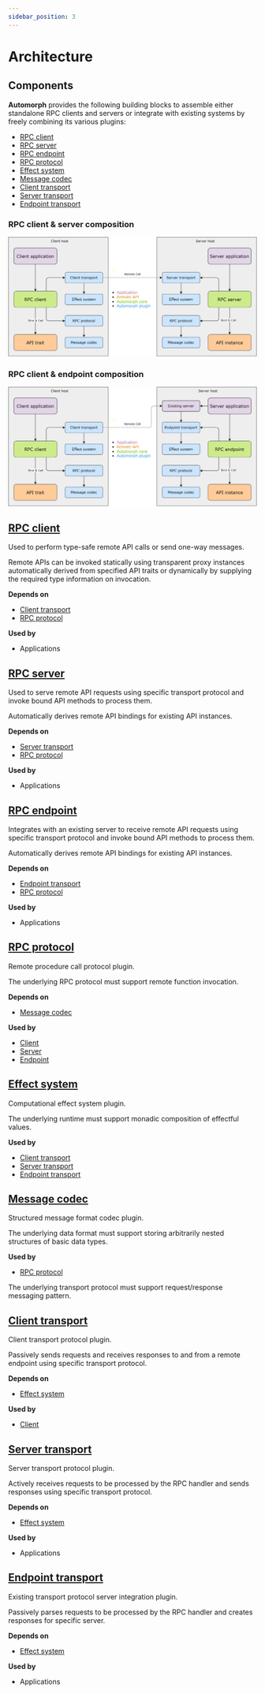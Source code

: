 ```yaml
---
sidebar_position: 3
---
```


# Architecture

## Components

**Automorph** provides the following building blocks to assemble either standalone RPC clients and servers or integrate
with existing systems by freely combining its various plugins:

* [RPC client](/api/automorph/RpcClient.html)
* [RPC server](/api/automorph/RpcServer.html)
* [RPC endpoint](/api/automorph/RpcEndpoint.html)
* [RPC protocol](/api/automorph/spi/RpcProtocol.html)
* [Effect system](/api/automorph/spi/EffectSystem.html)
* [Message codec](/api/automorph/spi/MessageCodec.html)
* [Client transport](/api/automorph/spi/ClientTransport.html)
* [Server transport](/api/automorph/spi/ServerTransport.html)
* [Endpoint transport](/api/automorph/spi/EndpointTransport.html)


### RPC client & server composition

![RPC client & server](images/architecture-server.jpg)

### RPC client & endpoint composition

![RPC client & endpoint](images/architecture-endpoint.jpg)


## [RPC client](/api/automorph/RpcClient.html)

Used to perform type-safe remote API calls or send one-way messages.

Remote APIs can be invoked statically using transparent proxy instances automatically derived from specified API
 traits or dynamically by supplying the required type information on invocation.

**Depends on**

* [Client transport](/api/automorph/spi/ClientTransport.html)
* [RPC protocol](/api/automorph/spi/RpcProtocol.html)

**Used by**

* Applications


## [RPC server](/api/automorph/RpcServer.html)

Used to serve remote API requests using specific transport protocol and invoke bound API
methods to process them.

Automatically derives remote API bindings for existing API instances.

**Depends on**

* [Server transport](/api/automorph/spi/ServerTransport.html)
* [RPC protocol](/api/automorph/spi/RpcProtocol.html)

**Used by**

* Applications


## [RPC endpoint](/api/automorph/RpcEndpoint.html)

Integrates with an existing server to receive remote API requests using
specific transport protocol and invoke bound API methods to process them.

Automatically derives remote API bindings for existing API instances.

**Depends on**

* [Endpoint transport](/api/automorph/spi/EndpointTransport.html)
* [RPC protocol](/api/automorph/spi/RpcProtocol.html)

**Used by**

* Applications


## [RPC protocol](/api/automorph/spi/RpcProtocol.html)

Remote procedure call protocol plugin.

The underlying RPC protocol must support remote function invocation.

**Depends on**

* [Message codec](/api/automorph/spi/MessageCodec.html)

**Used by**

* [Client](/api/automorph/RpcClient.html)
* [Server](/api/automorph/RpcServer.html)
* [Endpoint](/api/automorph/RpcEndpoint.html)


## [Effect system](/api/automorph/spi/EffectSystem.html)

Computational effect system plugin.

The underlying runtime must support monadic composition of effectful values.

**Used by**

* [Client transport](/api/automorph/spi/ClientTransport.html)
* [Server transport](/api/automorph/spi/ServerTransport.html)
* [Endpoint transport](/api/automorph/spi/EndpointTransport.html)

## [Message codec](/api/automorph/spi/MessageCodec.html)

Structured message format codec plugin.

The underlying data format must support storing arbitrarily nested structures of basic data types.

**Used by**

* [RPC protocol](/api/automorph/spi/RpcProtocol.html)

The underlying transport protocol must support request/response messaging pattern.


## [Client transport](/api/automorph/spi/ClientTransport.html)

Client transport protocol plugin.

Passively sends requests and receives responses to and from a remote endpoint using specific transport protocol.

**Depends on**

* [Effect system](/api/automorph/spi/EffectSystem.html)

**Used by**

* [Client](/api/automorph/RpcClientTransport.html)


## [Server transport](/api/automorph/spi/ServerTransport.html)

Server transport protocol plugin.

Actively receives requests to be processed by the RPC handler and sends responses using specific transport protocol.

**Depends on**

* [Effect system](/api/automorph/spi/EffectSystem.html)

**Used by**

* Applications


## [Endpoint transport](/api/automorph/spi/EndpointTransport.html)

Existing transport protocol server integration plugin.

Passively parses requests to be processed by the RPC handler and creates responses for specific server.

**Depends on**

* [Effect system](/api/automorph/spi/EffectSystem.html)

**Used by**

* Applications
